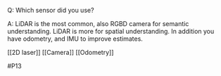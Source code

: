 Q: Which sensor did you use?

A: LiDAR is the most common, also RGBD camera for semantic understanding. LiDAR is more for spatial understanding. In addition you have odometry, and IMU to improve estimates.

[[2D laser]]
[[Camera]]
[[Odometry]]

#P13 